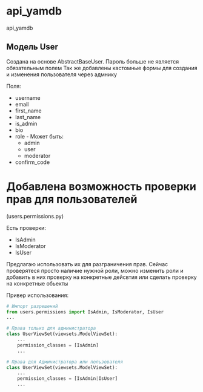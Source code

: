# api_yamdb
api_yamdb

## Модель User
Создана на основе AbstractBaseUser.
Пароль больше не является обязательным полем
Так же добавлены кастомные формы для создания и изменения пользователя через адмнику

Поля:
- username
- email
- first_name
- last_name
- is_admin
- bio
- role - Может быть:
    - admin
    - user
    - moderator
- confirm_code

# Добавлена возможность проверки прав для пользователей
(users.permissions.py)

Есть проверки:
- IsAdmin
- IsModerator
- IsUser

Предлагаю использовать их для разграничения прав. Сейчас проверятеся просто наличие нужной роли, можно изменить роли и добавить в них проверку на конкретные дейсвтия или сделать проверку на конкретные обьекты

Привер использования:
```python
# Импорт разрешений
from users.permissions import IsAdmin, IsModerator, IsUser
...

# Права только для администратора
class UserViewSet(viewsets.ModelViewSet):
    ...
    permission_classes = [IsAdmin]
    ...

# Права для Администратора или пользователя
class UserViewSet(viewsets.ModelViewSet):
    ...
    permission_classes = [IsAdmin|IsUser]
    ...

```
